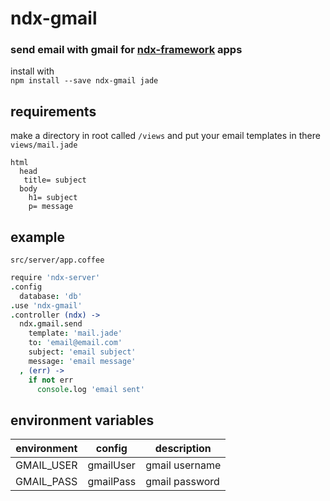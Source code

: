 # ndx-gmail
### send email with gmail for [ndx-framework](https://github.com/ndxbxrme/ndx-framework) apps
install with  
`npm install --save ndx-gmail jade`  
## requirements
make a directory in root called `/views` and put your email templates in there  
`views/mail.jade`  
```jade
html
  head
   title= subject
  body
    h1= subject
    p= message
```
## example
`src/server/app.coffee`  
```coffeescript
require 'ndx-server'
.config
  database: 'db'
.use 'ndx-gmail'
.controller (ndx) ->
  ndx.gmail.send
    template: 'mail.jade'
    to: 'email@email.com'
    subject: 'email subject'
    message: 'email message'
  , (err) ->
    if not err
      console.log 'email sent'
```
## environment variables  
|environment|config|description|
|-----------|------|-----------|
|GMAIL_USER |gmailUser|gmail username|
|GMAIL_PASS |gmailPass|gmail password|